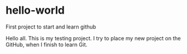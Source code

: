 # hello-world
First project to start and learn github

Hello all. This is my testing project. I try to place my new project on the GitHub, when I finish to learn Git.
